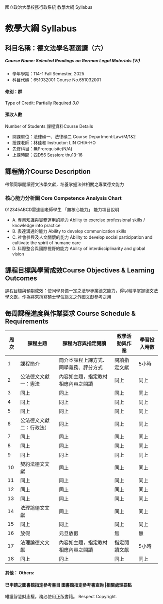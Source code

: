 國立政治大學校務行政系統 教學大綱 Syllabus
# 教學大綱 Syllabus
##  科目名稱：德文法學名著選讀（六） 
#####  Course Name: Selected Readings on German Legal Materials (VI)
  * 學年學期：114-1 Fall Semester, 2025 
  * 科目代碼：651032001 Course No.651032001
#### 修別：群
Type of Credit: Partially Required 
_3.0_
#### 預收人數
Number of Students
課程資料Course Details
  * 開課單位：法律碩一、法律碩二 Course Department:Law/M/1&2 
  * 授課老師：林佳和 Instructor: LIN CHIA-HO 
  * 先修科目：無Prerequisite(N/A)
  * 上課時間：四D56 Session: thu13-16
##  課程簡介Course Description
帶領同學閱讀德文法學文獻，培養掌握法律相關之專業德文能力
###  核心能力分析圖 Core Competence Analysis Chart
012345ABCD雷達圖老師學生
「無核心能力」 
能力項目說明
  * A. 專業知識與實務運用的能力 Ability to exercise professional skills / knowledge into practice
  * B. 表達溝通的能力 Ability to develop communication skills
  * C. 社會參與及人文關懷的能力 Ability to develop social participation and cultivate the spirit of humane care
  * D. 科際整合與國際視野的能力 Ability of interdisciplinarity and global vision
##  課程目標與學習成效Course Objectives & Learning Outcomes 
課程目標與預期成效：使同學具備一定之法學專業德文能力，得以精準掌握德文法學文獻，作為將來撰寫碩士學位論文之外國文獻參考之用
##  每周課程進度與作業要求 Course Schedule & Requirements
周次 |  課程主題 |  課程內容與指定閱讀 |  教學活動與作業 |  學習投入時數  
---|---|---|---|---  
1 |  課程簡介 |  簡介本課程上課方式、同學義務、評分方式 |  閱讀指定文獻 |  5小時  
2 |  公法德文文獻一：憲法 |  內容如主題，指定教材相應內容之閱讀 |  同上 |  同上  
3 |  同上 |  同上 |  同上 |  同上  
4 |  同上 |  同上 |  同上 |  同上  
5 |  同上 |  同上 |  同上 |  同上  
6 |  公法德文文獻二：行政法） |  同上 |  同上 |  同上  
7 |  同上 |  同上 |  同上 |  同上  
8 |  同上 |  同上 |  同上 |  同上  
9 |  同上 |  同上 |  同上 |  同上  
10 |  契約法德文文獻 |  同上 |  同上 |  同上  
11 |  同上 |  同上 |  同上 |  同上  
12 |  同上 |  同上 |  同上 |  同上  
13 |  同上 |  同上 |  同上 |  同上  
14 |  法理論德文文獻 |  同上 |  同上 |  同上  
15 |  同上 |  同上 |  同上 |  同上  
16 |  放假 |  元旦放假 |  無 |  無  
17 |  法理論德文文獻 |  內容如主題，指定教材相應內容之閱讀 |  指定閱讀文獻 |  5小時  
18 |  同上 |  同上 |  同上 |  同上  
####  其他： Others:
####  已申請之圖書館指定參考書目  圖書館指定參考書查詢 |相關處理要點
維護智慧財產權，務必使用正版書籍。 Respect Copyright.